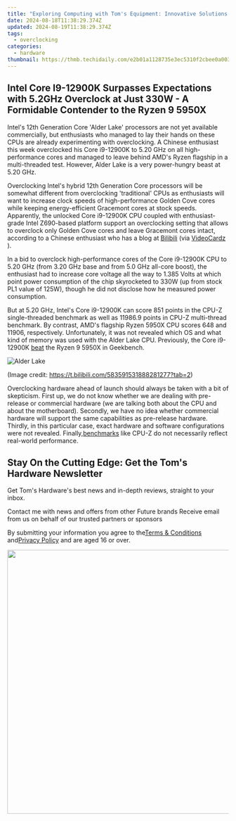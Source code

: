 ```yaml
---
title: "Exploring Computing with Tom's Equipment: Innovative Solutions for Every User"
date: 2024-08-18T11:38:29.374Z
updated: 2024-08-19T11:38:29.374Z
tags:
  - overclocking
categories:
  - hardware
thumbnail: https://thmb.techidaily.com/e2b01a1128735e3ec5310f2cbee0a0035159bd501806692c9cb150d9959d92bc.jpg
---
```


## Intel Core I9-12900K Surpasses Expectations with 5.2GHz Overclock at Just 330W - A Formidable Contender to the Ryzen 9 5950X

Intel's 12th Generation Core 'Alder Lake' processors are not yet available commercially, but enthusiasts who managed to lay their hands on these CPUs are already experimenting with overclocking. A Chinese enthusiast this week overclocked his Core i9-12900K to 5.20 GHz on all high-performance cores and managed to leave behind AMD's Ryzen flagship in a multi-threaded test. However, Alder Lake is a very power-hungry beast at 5.20 GHz.

 Overclocking Intel's hybrid 12th Generation Core processors will be somewhat different from overclocking 'traditional' CPUs as enthusiasts will want to increase clock speeds of high-performance Golden Cove cores while keeping energy-efficient Gracemont cores at stock speeds. Apparently, the unlocked Core i9-12900K CPU coupled with enthusiast-grade Intel Z690-based platform support an overclocking setting that allows to overclock only Golden Cove cores and leave Gracemont cores intact, according to a Chinese enthusiast who has a blog at [Bilibili](https://t.bilibili.com/583591531888281277?tab=2) (via [VideoCardz](https://videocardz.com/newz/intel-core-i9-12900k-overclocked-to-5-2-ghz-on-all-performance-cores-reportedly-consumes-330w-of-power) ).

 In a bid to overclock high-performance cores of the Core i9-12900K CPU to 5.20 GHz (from 3.20 GHz base and from 5.0 GHz all-core boost), the enthusiast had to increase core voltage all the way to 1.385 Volts at which point power consumption of the chip skyrocketed to 330W (up from stock PL1 value of 125W), though he did not disclose how he measured power consumption.

 But at 5.20 GHz, Intel's Core i9-12900K can score 851 points in the CPU-Z single-threaded benchmark as well as 11986.9 points in CPU-Z multi-thread benchmark. By contrast, AMD's flagship Ryzen 5950X CPU scores 648 and 11906, respectively. Unfortunately, it was not revealed which OS and what kind of memory was used with the Alder Lake CPU. Previously, the Core i9-12900K [beat](https://tools.techidaily.com) the Ryzen 9 5950X in Geekbench.

![Alder Lake](https://cdn.mos.cms.futurecdn.net/fbnDrnv2dxSmHDhFfeK2A5-320-80.png)

 (Image credit: <https://t.bilibili.com/583591531888281277?tab=2>)

 Overclocking hardware ahead of launch should always be taken with a bit of skepticism. First up, we do not know whether we are dealing with pre-release or commercial hardware (we are talking both about the CPU and about the motherboard). Secondly, we have no idea whether commercial hardware will support the same capabilities as pre-release hardware. Thirdly, in this particular case, exact hardware and software configurations were not revealed. Finally,[benchmarks](https://tools.techidaily.com) like CPU-Z do not necessarily reflect real-world performance.

## Stay On the Cutting Edge: Get the Tom's Hardware Newsletter

 Get Tom's Hardware's best news and in-depth reviews, straight to your inbox.

 Contact me with news and offers from other Future brands  Receive email from us on behalf of our trusted partners or sponsors

 By submitting your information you agree to the[Terms & Conditions](https://futureplc.com/terms-conditions/) and[Privacy Policy](https://futureplc.com/privacy-policy/) and are aged 16 or over.

<ins class="adsbygoogle"
     style="display:block"
     data-ad-format="autorelaxed"
     data-ad-client="ca-pub-7571918770474297"
     data-ad-slot="1223367746"></ins>



<ins class="adsbygoogle"
     style="display:block"
     data-ad-client="ca-pub-7571918770474297"
     data-ad-slot="8358498916"
     data-ad-format="auto"
     data-full-width-responsive="true"></ins>



<!-- affiliate ads begin -->
<a href="https://appsumo.8odi.net/c/5597632/2082529/7443" target="_top" id="2082529"><img src="//a.impactradius-go.com/display-ad/7443-2082529" border="0" alt="" width="1200" height="600"/></a><img height="0" width="0" src="https://appsumo.8odi.net/i/5597632/2082529/7443" style="position:absolute;visibility:hidden;" border="0" />
<!-- affiliate ads end -->